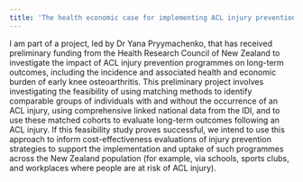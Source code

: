```yaml
---
title: 'The health economic case for implementing ACL injury prevention interventions (2020-ongoing)'
---
```


I am part of a project, led by Dr Yana Pryymachenko, that has received preliminary funding from the Health Research Council of New Zealand to investigate the impact of ACL injury prevention programmes on long-term outcomes, including the incidence and associated health and economic burden of early knee osteoarthritis. This preliminary project involves investigating the feasibility of using matching methods to identify comparable groups of individuals with and without the occurrence of an ACL injury, using comprehensive linked national data from the IDI, and to use these matched cohorts to evaluate long-term outcomes following an ACL injury. If this feasibility study proves successful, we intend to use this approach to inform cost-effectiveness evaluations of injury prevention strategies to support the implementation and uptake of such programmes across the New Zealand population (for example, via schools, sports clubs, and workplaces where people are at risk of ACL injury).
